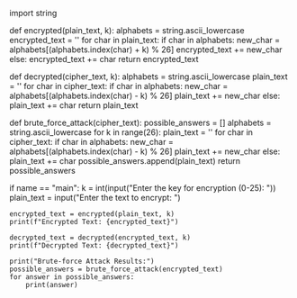 import string


def encrypted(plain_text, k):
    alphabets = string.ascii_lowercase
    encrypted_text = ''
    for char in plain_text:
        if char in alphabets:
            new_char = alphabets[(alphabets.index(char) + k) % 26]
            encrypted_text += new_char
        else:
            encrypted_text += char
    return encrypted_text


def decrypted(cipher_text, k):
    alphabets = string.ascii_lowercase
    plain_text = ''
    for char in cipher_text:
        if char in alphabets:
            new_char = alphabets[(alphabets.index(char) - k) % 26]
            plain_text += new_char
        else:
            plain_text += char
    return plain_text


def brute_force_attack(cipher_text):
    possible_answers = []
    alphabets = string.ascii_lowercase
    for k in range(26):
        plain_text = ''
        for char in cipher_text:
            if char in alphabets:
                new_char = alphabets[(alphabets.index(char) - k) % 26]
                plain_text += new_char
            else:
                plain_text += char
        possible_answers.append(plain_text)
    return possible_answers


if name == "main":
    k = int(input("Enter the key for encryption (0-25): "))
    plain_text = input("Enter the text to encrypt: ")

    encrypted_text = encrypted(plain_text, k)
    print(f"Encrypted Text: {encrypted_text}")

    decrypted_text = decrypted(encrypted_text, k)
    print(f"Decrypted Text: {decrypted_text}")

    print("Brute-force Attack Results:")
    possible_answers = brute_force_attack(encrypted_text)
    for answer in possible_answers:
        print(answer)
